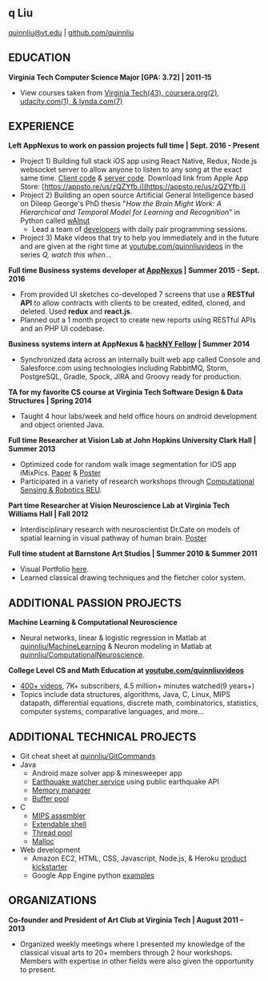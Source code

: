 ## q Liu
quinnliu@vt.edu | [github.com/quinnliu](https://github.com/quinnliu)
 
## EDUCATION
<b>Virginia Tech Computer Science Major [GPA: 3.72] | 2011-15</b>  
- View courses taken from [Virginia Tech(43), coursera.org(2), udacity.com(1), & 
  lynda.com(7)](./portfolio/courses_taken.md)
 
## EXPERIENCE
<b>Left AppNexus to work on passion projects full time | Sept. 2016 - Present</b>
- Project 1) Building full stack iOS app using React Native, Redux, Node.js 
  websocket server to allow anyone to listen to any song at the exact same time. 
  [Client code](https://github.com/Laybium/laybium) & 
  [server code](https://github.com/Laybium/laybium_server). 
  Download link from Apple App Store: [https://appsto.re/us/zQZYfb.i](https://appsto.re/us/zQZYfb.i)
- Project 2) Building an open source Artificial General Intelligence based
  on Dileep George's PhD thesis "*How the Brain Might Work: A Hierarchical and 
  Temporal Model for Learning and Recognition*" in Python called 
  [wAlnut](https://github.com/WalnutiQ/wAlnut)
  - Lead a team of [developers](https://github.com/WalnutiQ/WalnutiQ/graphs/contributors) 
    with daily pair programming sessions.
- Project 3) Make videos that try to help you immediately and in the future and 
  are given at the right time at [youtube.com/quinnliuvideos](https://www.youtube.com/playlist?list=PLPXsMt57rLtjF1SOj7QWc_XevhkSVn_fH)
  in the series *Q, watch this when...*

<b>Full time Business systems developer at [AppNexus](http://www.appnexus.com/) | Summer 2015 - Sept. 2016</b>  
- From provided UI sketches co-developed 7 screens that use a <b>RESTful API</b> to allow 
  contracts with clients to be created, edited, cloned, and deleted. Used 
  <b>redux</b> and <b>react.js</b>.
- Planned out a 1 month project to create new reports using RESTful APIs and an 
  PHP UI codebase.

<b>Business systems intern at AppNexus & [hackNY Fellow](http://hackny.org/a/) | Summer 2014</b>  
- Synchronized data across an internally built web app called Console and 
  Salesforce.com using technologies including RabbitMQ, Storm, PostgreSQL, 
  Gradle, Spock, JIRA and Groovy ready for production.  

<b>TA for my favorite CS course at Virginia Tech Software Design & Data Structures | Spring 2014</b>  
- Taught 4 hour labs/week and held office hours on android development and 
  object oriented Java.
 
<b>Full time Researcher at Vision Lab at John Hopkins University Clark Hall | Summer 2013</b>  
- Optimized code for random walk image segmentation for iOS app iMixPics.
  [Paper](./portfolio/random_walker_image_segmentation_on_iOS_devices.pdf) & 
  [Poster](./portfolio/Poster_iMixPics2.jpg) 
- Participated in a variety of research workshops through 
  [Computational Sensing & Robotics REU](http://lcsr.jhu.edu/reu/).
 
<b>Part time Researcher at Vision Neuroscience Lab at Virginia Tech Williams Hall | Fall 2012</b>  
- Interdisciplinary research with neuroscientist Dr.Cate on models of spatial 
  learning in visual pathway of human brain. [Poster](./portfolio/Scieneering_Poster_(5MB).jpg)

<b>Full time student at Barnstone Art Studios | Summer 2010 & Summer 2011</b>
- Visual Portfolio [here](https://github.com/quinnliu/resume/blob/master/portfolio/artwork.md). 
- Learned classical drawing techniques and the fletcher color system.

## ADDITIONAL PASSION PROJECTS
<b>Machine Learning & Computational Neuroscience</b>    
- Neural networks, linear & logistic regression in Matlab at [quinnliu/MachineLearning](https://github.com/quinnliu/MachineLearning) 
  & Neuron modeling in Matlab at [quinnliu/ComputationalNeuroscience](https://github.com/quinnliu/ComputationalNeuroscience).
 
<b>College Level CS and Math Education at
[youtube.com/quinnliuvideos](https://www.youtube.com/user/quinnliuvideos)</b>  
- [400+ videos](https://www.youtube.com/user/quinnliuvideos/playlists), 7K+ subscribers, 4.5 
  million+ minutes watched(9 years+)
- Topics include data structures, algorithms, Java, C, Linux, MIPS datapath, 
  differential equations, discrete math, combinatorics, statistics, computer 
  systems, comparative languages, and more...
 
## ADDITIONAL TECHNICAL PROJECTS
- Git cheat sheet at [quinnliu/GitCommands](https://github.com/quinnliu/GitCommands)
- Java
  + Android maze solver app & minesweeper app
  + [Earthquake watcher service](https://github.com/quinnliu/EarthquakeWatcherService) 
    using public earthquake API
  + [Memory manager](https://github.com/quinnliu/MemoryManager)
  + [Buffer pool](https://github.com/quinnliu/BufferPool)
- C 
  + [MIPS assembler](https://github.com/quinnliu/mips_assembler)
  + [Extendable shell](https://github.com/quinnliu/extendable_shell)
  + [Thread pool](https://github.com/quinnliu/thread_pool)
  + [Malloc](https://github.com/quinnliu/malloc)
- Web development
  + Amazon EC2, HTML, CSS, Javascript, Node.js, & Heroku [product kickstarter](https://github.com/quinnliu/bitstarter)
  + Google App Engine python [examples](https://github.com/quinnliu/GoogleAppEngine)
 
## ORGANIZATIONS
<b>Co-founder and President of Art Club at Virginia Tech | August 2011 – 2013</b>  
- Organized weekly meetings where I presented my knowledge of the classical 
  visual arts to 20+ members through 2 hour workshops. Members with expertise 
  in other fields were also given the opportunity to present.

